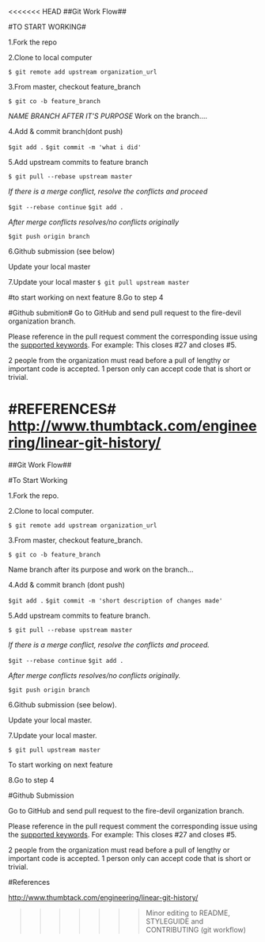 <<<<<<< HEAD
##Git Work Flow##

#TO START WORKING#

1.Fork the repo

2.Clone to local computer

`$ git remote add upstream organization_url`

3.From  master, checkout feature_branch

`$ git co -b feature_branch`

_NAME BRANCH AFTER IT'S PURPOSE_
Work on the branch....

4.Add & commit branch(dont push)

`$git add .`
`$git commit -m 'what i did'`

5.Add upstream commits to feature  branch

`$ git pull --rebase upstream master`

_If there is a merge conflict, resolve the conflicts and proceed_

`$git --rebase continue`
`$git add .`

_After merge conflicts resolves/no conflicts  originally_

`$git push origin branch`

6.Github submission (see below) 

Update your local master

7.Update your local master
`$ git pull upstream master`

#to start working on next feature
8.Go to step 4

#Github submition#
Go to GitHub and send pull request to the fire-devil organization branch.

Please reference in the pull request comment the corresponding issue using the [supported keywords](https://help.github.com/articles/closing-issues-via-commit-messages/).
For example: This closes #27 and closes #5.

2 people from the organization must read before a pull of lengthy or important code is accepted. 1 person only can accept code that is short or trivial.

#REFERENCES#
http://www.thumbtack.com/engineering/linear-git-history/
=======
##Git Work Flow##

#To Start Working

1.Fork the repo.

2.Clone to local computer.

`$ git remote add upstream organization_url`

3.From  master, checkout feature_branch.

`$ git co -b feature_branch`

Name branch after its purpose and work on the branch...

4.Add & commit branch (dont push)

`$git add .`
`$git commit -m 'short description of changes made'`

5.Add upstream commits to feature branch.

`$ git pull --rebase upstream master`

_If there is a merge conflict, resolve the conflicts and proceed._

`$git --rebase continue`
`$git add .`

_After merge conflicts resolves/no conflicts originally._

`$git push origin branch`

6.Github submission (see below).

Update your local master.

7.Update your local master.

`$ git pull upstream master`

To start working on next feature

8.Go to step 4

#Github Submission

Go to GitHub and send pull request to the fire-devil organization branch.

Please reference in the pull request comment the corresponding issue using the [supported keywords](https://help.github.com/articles/closing-issues-via-commit-messages/).
For example: This closes #27 and closes #5.

2 people from the organization must read before a pull of lengthy or important code is accepted. 1 person only can accept code that is short or trivial.

#References

http://www.thumbtack.com/engineering/linear-git-history/
>>>>>>> Minor editing to README, STYLEGUIDE and CONTRIBUTING (git workflow)
